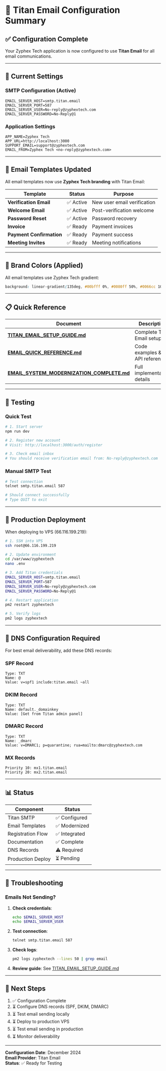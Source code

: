 # 📧 Titan Email Configuration Summary

## ✅ Configuration Complete

Your Zyphex Tech application is now configured to use **Titan Email** for all email communications.

---

## 🔧 Current Settings

### SMTP Configuration (Active)
```env
EMAIL_SERVER_HOST=smtp.titan.email
EMAIL_SERVER_PORT=587
EMAIL_SERVER_USER=No-reply@zyphextech.com
EMAIL_SERVER_PASSWORD=No-Reply@1
```

### Application Settings
```env
APP_NAME=Zyphex Tech
APP_URL=http://localhost:3000
SUPPORT_EMAIL=support@zyphextech.com
EMAIL_FROM=Zyphex Tech <no-reply@zyphextech.com>
```

---

## 📨 Email Templates Updated

All email templates now use **Zyphex Tech branding** with Titan Email:

| Template | Status | Purpose |
|----------|--------|---------|
| **Verification Email** | ✅ Active | New user email verification |
| **Welcome Email** | ✅ Active | Post-verification welcome |
| **Password Reset** | ✅ Active | Password recovery |
| **Invoice** | ✅ Ready | Payment invoices |
| **Payment Confirmation** | ✅ Ready | Payment success |
| **Meeting Invites** | ✅ Ready | Meeting notifications |

---

## 🎨 Brand Colors (Applied)

All email templates use Zyphex Tech gradient:
```css
background: linear-gradient(135deg, #00bfff 0%, #0080ff 50%, #0066cc 100%);
```

---

## 📋 Quick Reference

| Document | Description |
|----------|-------------|
| **[TITAN_EMAIL_SETUP_GUIDE.md](./TITAN_EMAIL_SETUP_GUIDE.md)** | Complete Titan Email setup |
| **[EMAIL_QUICK_REFERENCE.md](./EMAIL_QUICK_REFERENCE.md)** | Code examples & API reference |
| **[EMAIL_SYSTEM_MODERNIZATION_COMPLETE.md](./EMAIL_SYSTEM_MODERNIZATION_COMPLETE.md)** | Full implementation details |

---

## 🧪 Testing

### Quick Test
```bash
# 1. Start server
npm run dev

# 2. Register new account
# Visit: http://localhost:3000/auth/register

# 3. Check email inbox
# You should receive verification email from: No-reply@zyphextech.com
```

### Manual SMTP Test
```bash
# Test connection
telnet smtp.titan.email 587

# Should connect successfully
# Type QUIT to exit
```

---

## 🚀 Production Deployment

When deploying to VPS (66.116.199.219):

```bash
# 1. SSH into VPS
ssh root@66.116.199.219

# 2. Update environment
cd /var/www/zyphextech
nano .env

# 3. Add Titan credentials
EMAIL_SERVER_HOST=smtp.titan.email
EMAIL_SERVER_PORT=587
EMAIL_SERVER_USER=No-reply@zyphextech.com
EMAIL_SERVER_PASSWORD=No-Reply@1

# 4. Restart application
pm2 restart zyphextech

# 5. Verify logs
pm2 logs zyphextech
```

---

## 🔐 DNS Configuration Required

For best email deliverability, add these DNS records:

### SPF Record
```
Type: TXT
Name: @
Value: v=spf1 include:titan.email ~all
```

### DKIM Record
```
Type: TXT
Name: default._domainkey
Value: [Get from Titan admin panel]
```

### DMARC Record
```
Type: TXT
Name: _dmarc
Value: v=DMARC1; p=quarantine; rua=mailto:dmarc@zyphextech.com
```

### MX Records
```
Priority 10: mx1.titan.email
Priority 20: mx2.titan.email
```

---

## 📊 Status

| Component | Status |
|-----------|--------|
| Titan SMTP | ✅ Configured |
| Email Templates | ✅ Modernized |
| Registration Flow | ✅ Integrated |
| Documentation | ✅ Complete |
| DNS Records | ⚠️ Required |
| Production Deploy | ⏳ Pending |

---

## 🐛 Troubleshooting

### Emails Not Sending?

1. **Check credentials**:
   ```bash
   echo $EMAIL_SERVER_HOST
   echo $EMAIL_SERVER_USER
   ```

2. **Test connection**:
   ```bash
   telnet smtp.titan.email 587
   ```

3. **Check logs**:
   ```bash
   pm2 logs zyphextech --lines 50 | grep email
   ```

4. **Review guide**: See [TITAN_EMAIL_SETUP_GUIDE.md](./TITAN_EMAIL_SETUP_GUIDE.md)

---

## 🎯 Next Steps

1. ✅ Configuration Complete
2. ⏳ Configure DNS records (SPF, DKIM, DMARC)
3. ⏳ Test email sending locally
4. ⏳ Deploy to production VPS
5. ⏳ Test email sending in production
6. ⏳ Monitor deliverability

---

**Configuration Date**: December 2024  
**Email Provider**: Titan Email  
**Status**: ✅ Ready for Testing
